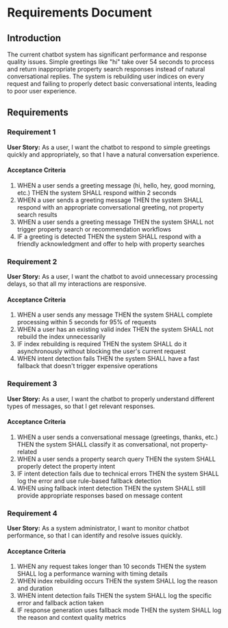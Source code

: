 # Requirements Document

## Introduction

The current chatbot system has significant performance and response quality issues. Simple greetings like "hi" take over 54 seconds to process and return inappropriate property search responses instead of natural conversational replies. The system is rebuilding user indices on every request and failing to properly detect basic conversational intents, leading to poor user experience.

## Requirements

### Requirement 1

**User Story:** As a user, I want the chatbot to respond to simple greetings quickly and appropriately, so that I have a natural conversation experience.

#### Acceptance Criteria

1. WHEN a user sends a greeting message (hi, hello, hey, good morning, etc.) THEN the system SHALL respond within 2 seconds
2. WHEN a user sends a greeting message THEN the system SHALL respond with an appropriate conversational greeting, not property search results
3. WHEN a user sends a greeting message THEN the system SHALL not trigger property search or recommendation workflows
4. IF a greeting is detected THEN the system SHALL respond with a friendly acknowledgment and offer to help with property searches

### Requirement 2

**User Story:** As a user, I want the chatbot to avoid unnecessary processing delays, so that all my interactions are responsive.

#### Acceptance Criteria

1. WHEN a user sends any message THEN the system SHALL complete processing within 5 seconds for 95% of requests
2. WHEN a user has an existing valid index THEN the system SHALL not rebuild the index unnecessarily
3. IF index rebuilding is required THEN the system SHALL do it asynchronously without blocking the user's current request
4. WHEN intent detection fails THEN the system SHALL have a fast fallback that doesn't trigger expensive operations

### Requirement 3

**User Story:** As a user, I want the chatbot to properly understand different types of messages, so that I get relevant responses.

#### Acceptance Criteria

1. WHEN a user sends a conversational message (greetings, thanks, etc.) THEN the system SHALL classify it as conversational, not property-related
2. WHEN a user sends a property search query THEN the system SHALL properly detect the property intent
3. IF intent detection fails due to technical errors THEN the system SHALL log the error and use rule-based fallback detection
4. WHEN using fallback intent detection THEN the system SHALL still provide appropriate responses based on message content

### Requirement 4

**User Story:** As a system administrator, I want to monitor chatbot performance, so that I can identify and resolve issues quickly.

#### Acceptance Criteria

1. WHEN any request takes longer than 10 seconds THEN the system SHALL log a performance warning with timing details
2. WHEN index rebuilding occurs THEN the system SHALL log the reason and duration
3. WHEN intent detection fails THEN the system SHALL log the specific error and fallback action taken
4. IF response generation uses fallback mode THEN the system SHALL log the reason and context quality metrics